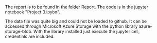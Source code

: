 
The report is to be found in the folder Report. 
The code is in the jupyter notebook "Project 3.ipybn". 

The data file was quite big and could not be loaded to github. 
It can be accessed through Microsoft Azure Storage with the python library azure-storage-blob. 
With the library installed just execute the jupyter cell, credentials are included. 
